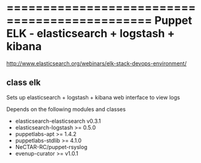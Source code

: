==============================================
Puppet ELK - elasticsearch + logstash + kibana
==============================================

http://www.elasticsearch.org/webinars/elk-stack-devops-environment/

class elk
-------------------
Sets up elasticsearch + logstash + kibana web interface to view logs

Depends on the following modules and classes
 * elasticsearch-elasticsearch v0.3.1
 * elasticsearch-logstash >= 0.5.0
 * puppetlabs-apt >= 1.4.2
 * puppetlabs-stdlib >= 4.1.0
 * NeCTAR-RC/puppet-rsyslog
 * evenup-curator >= v1.0.1
